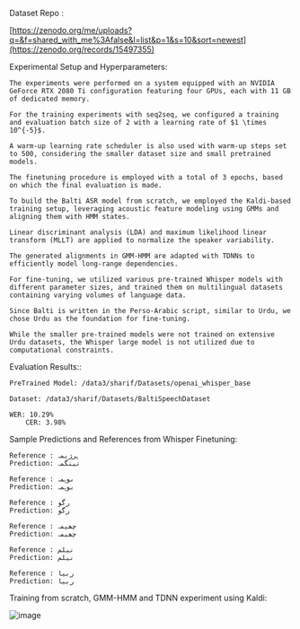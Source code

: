 Dataset Repo : 

  [https://zenodo.org/me/uploads?q=&f=shared_with_me%3Afalse&l=list&p=1&s=10&sort=newest](https://zenodo.org/records/15497355)

Experimental Setup and Hyperparameters: 

    The experiments were performed on a system equipped with an NVIDIA GeForce RTX 2080 Ti configuration featuring four GPUs, each with 11 GB of dedicated memory. 
    
    For the training experiments with seq2seq, we configured a training and evaluation batch size of 2 with a learning rate of $1 \times 10^{-5}$. 
    
    A warm-up learning rate scheduler is also used with warm-up steps set to 500, considering the smaller dataset size and small pretrained models. 
    
    The finetuning procedure is employed with a total of 3 epochs, based on which the final evaluation is made.
    
    To build the Balti ASR model from scratch, we employed the Kaldi-based training setup, leveraging acoustic feature modeling using GMMs and aligning them with HMM states. 
    
    Linear discriminant analysis (LDA) and maximum likelihood linear transform (MLLT) are applied to normalize the speaker variability. 
    
    The generated alignments in GMM-HMM are adapted with TDNNs to efficiently model long-range dependencies. 
    
    For fine-tuning, we utilized various pre-trained Whisper models with different parameter sizes, and trained them on multilingual datasets containing varying volumes of language data. 
    
    Since Balti is written in the Perso-Arabic script, similar to Urdu, we chose Urdu as the foundation for fine-tuning. 
    
    While the smaller pre-trained models were not trained on extensive Urdu datasets, the Whisper large model is not utilized due to computational constraints. 
    

Evaluation Results:: 
  
    PreTrained Model: /data3/sharif/Datasets/openai_whisper_base
    
    Dataset: /data3/sharif/Datasets/BaltiSpeechDataset

    WER: 10.29%
        CER: 3.98%


Sample Predictions and References from Whisper Finetuning:

    Reference : ہرژیمہ
    Prediction: تینگمہ
    
    Reference : بوہمہ
    Prediction: بوہمہ
    
    Reference : رگو
    Prediction: رگو
    
    Reference : چھیمہ
    Prediction: چھیمہ
    
    Reference : نیلم
    Prediction: نیلم
    
    Reference : ربیا
    Prediction: ربیا

Training from scratch, GMM-HMM and TDNN experiment using Kaldi:

![image](https://github.com/user-attachments/assets/d84d0cfe-ff23-4e1f-a9a0-9292445d3e95)


